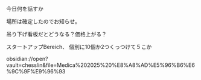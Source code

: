 今日何を話すか

場所は確定したのでお知らせ。

吊り下げ看板だとどうなる？価格上がる？

スタートアップBereich、
個別に10個か2つくっつけて５こか

 obsidian://open?vault=chesslin&file=Medica%202025%20%E8%A8%AD%E5%96%B6%E6%9C%9F%E9%96%93